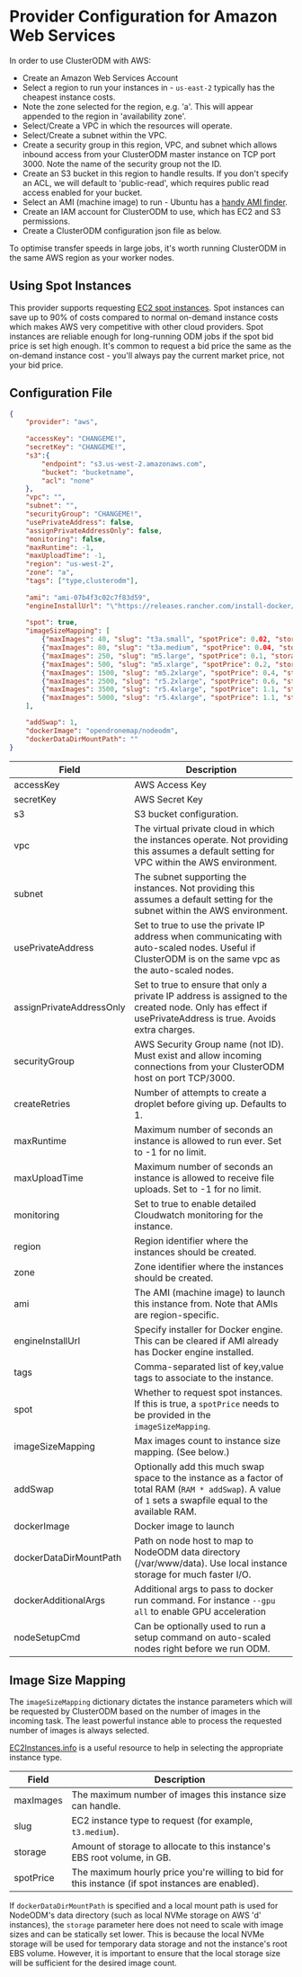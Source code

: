 # Provider Configuration for Amazon Web Services

In order to use ClusterODM with AWS:

* Create an Amazon Web Services Account
* Select a region to run your instances in - `us-east-2` typically has the cheapest instance costs.
* Note the zone selected for the region, e.g. 'a'.  This will appear appended to the region in 'availability zone'.
* Select/Create a VPC in which the resources will operate.
* Select/Create a subnet within the VPC.
* Create a security group in this region, VPC, and subnet which allows inbound access from your ClusterODM master instance on TCP port 3000. Note the name of the security group not the ID.
* Create an S3 bucket in this region to handle results. If you don't specify an ACL, we will default to 'public-read', which requires public read access enabled for your bucket.
* Select an AMI (machine image) to run - Ubuntu has a [handy AMI finder](https://cloud-images.ubuntu.com/locator/ec2/).
* Create an IAM account for ClusterODM to use, which has EC2 and S3 permissions.
* Create a ClusterODM configuration json file as below.

To optimise transfer speeds in large jobs, it's worth running ClusterODM in the same AWS region as your worker nodes.

## Using Spot Instances

This provider supports requesting [EC2 spot instances](https://aws.amazon.com/ec2/spot/). Spot instances can save up to 90% of costs compared to
normal on-demand instance costs which makes AWS very competitive with other cloud providers. Spot instances are reliable enough
for long-running ODM jobs if the spot bid price is set high enough. It's common to request a bid price the same as
the on-demand instance cost - you'll always pay the current market price, not your bid price.

## Configuration File
```json
{
    "provider": "aws",
    
    "accessKey": "CHANGEME!",
    "secretKey": "CHANGEME!",
    "s3":{
        "endpoint": "s3.us-west-2.amazonaws.com",
        "bucket": "bucketname",
        "acl": "none"
    },
    "vpc": "",
    "subnet": "",
    "securityGroup": "CHANGEME!",
    "usePrivateAddress": false,
    "assignPrivateAddressOnly": false,
    "monitoring": false,
    "maxRuntime": -1,
    "maxUploadTime": -1,
    "region": "us-west-2",
    "zone": "a",
    "tags": ["type,clusterodm"],
    
    "ami": "ami-07b4f3c02c7f83d59",
    "engineInstallUrl": "\"https://releases.rancher.com/install-docker/19.03.9.sh\"",
    
    "spot": true,
    "imageSizeMapping": [
        {"maxImages": 40, "slug": "t3a.small", "spotPrice": 0.02, "storage": 60},
        {"maxImages": 80, "slug": "t3a.medium", "spotPrice": 0.04, "storage": 100},
        {"maxImages": 250, "slug": "m5.large", "spotPrice": 0.1, "storage": 160},
        {"maxImages": 500, "slug": "m5.xlarge", "spotPrice": 0.2, "storage": 320},
        {"maxImages": 1500, "slug": "m5.2xlarge", "spotPrice": 0.4, "storage": 640},
        {"maxImages": 2500, "slug": "r5.2xlarge", "spotPrice": 0.6, "storage": 1200},
        {"maxImages": 3500, "slug": "r5.4xlarge", "spotPrice": 1.1, "storage": 2000},
        {"maxImages": 5000, "slug": "r5.4xlarge", "spotPrice": 1.1, "storage": 2500}
    ],

    "addSwap": 1,
    "dockerImage": "opendronemap/nodeodm",
    "dockerDataDirMountPath": ""
}
```

| Field                    | Description                                                                                                                                                |
|--------------------------|------------------------------------------------------------------------------------------------------------------------------------------------------------|
| accessKey                | AWS Access Key                                                                                                                                             |
| secretKey                | AWS Secret Key                                                                                                                                             |
| s3                       | S3 bucket configuration.                                                                                                                                   |
| vpc                      | The virtual private cloud in which the instances operate. Not providing this assumes a default setting for VPC within the AWS environment.                 |
| subnet                   | The subnet supporting the instances.  Not providing this assumes a default setting for the subnet within the AWS environment.                              |
| usePrivateAddress        | Set to true to use the private IP address when communicating with auto-scaled nodes. Useful if ClusterODM is on the same vpc as the auto-scaled nodes.     |
| assignPrivateAddressOnly | Set to true to ensure that only a private IP address is assigned to the created node. Only has effect if usePrivateAddress is true. Avoids extra charges.  |
| securityGroup            | AWS Security Group name (not ID). Must exist and allow incoming connections from your ClusterODM host on port TCP/3000.                                    |
| createRetries            | Number of attempts to create a droplet before giving up. Defaults to 1.                                                                                    |
| maxRuntime               | Maximum number of seconds an instance is allowed to run ever. Set to -1 for no limit.                                                                      |
| maxUploadTime            | Maximum number of seconds an instance is allowed to receive file uploads. Set to -1 for no limit.                                                          |
| monitoring               | Set to true to enable detailed Cloudwatch monitoring for the instance.                                                                                     |
| region                   | Region identifier where the instances should be created.                                                                                                   |
| zone		                   | Zone identifier where the instances should be created.                                                                                                     |
| ami                      | The AMI (machine image) to launch this instance from. Note that AMIs are region-specific.                                                                  |
| engineInstallUrl         | Specify installer for Docker engine. This can be cleared if AMI already has Docker engine installed.                                                       |
| tags                     | Comma-separated list of key,value tags to associate to the instance.                                                                                       |
| spot                     | Whether to request spot instances. If this is true, a `spotPrice` needs to be provided in the `imageSizeMapping`.                                          |
| imageSizeMapping         | Max images count to instance size mapping. (See below.)                                                                                                    |
| addSwap                  | Optionally add this much swap space to the instance as a factor of total RAM (`RAM * addSwap`). A value of `1` sets a swapfile equal to the available RAM. |
| dockerImage              | Docker image to launch                                                                                                                                     |
| dockerDataDirMountPath   | Path on node host to map to NodeODM data directory (/var/www/data). Use local instance storage for much faster I/O.                                        |
| dockerAdditionalArgs     | Additional args to pass to docker run command. For instance `--gpu all` to enable GPU acceleration                                                        |
| nodeSetupCmd             | Can be optionally used to run a setup command on auto-scaled nodes right before we run ODM.                                                                |

## Image Size Mapping

The `imageSizeMapping` dictionary dictates the instance parameters which will be requested by ClusterODM based on the number of images in the incoming task. The least powerful
instance able to process the requested number of images is always selected.

[EC2Instances.info](https://www.ec2instances.info) is a useful resource to help in selecting the appropriate instance type.

| Field     | Description                                                                                       |
|-----------|---------------------------------------------------------------------------------------------------|
| maxImages | The maximum number of images this instance size can handle.                                       |
| slug      | EC2 instance type to request (for example, `t3.medium`).                                          |
| storage   | Amount of storage to allocate to this instance's EBS root volume, in GB.                          |
| spotPrice | The maximum hourly price you're willing to bid for this instance (if spot instances are enabled). |

If `dockerDataDirMountPath` is specified and a local mount path is used for NodeODM's data directory (such as local NVMe storage on AWS 'd' instances), 
the `storage` parameter here does not need to scale with image sizes and can be statically set lower. This is because the local NVMe storage will be used for temporary data 
storage and not the instance's root EBS volume. However, it is important to ensure that the local storage size will be sufficient for the desired image count.
